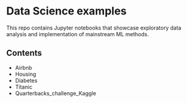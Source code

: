 # Data Science examples
This repo contains Jupyter notebooks that showcase exploratory data analysis and implementation of mainstream ML methods.

## Contents
* Airbnb
* Housing
* Diabetes
* Titanic
* Quarterbacks_challenge_Kaggle

